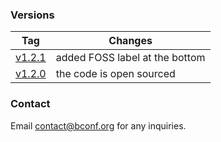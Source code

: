 ### Versions
| Tag    | Changes |
| ------ | ------- |
| [v1.2.1](https://github.com/alexzaitsev/bconf/releases/tag/v1.2.1) | added FOSS label at the bottom |
| [v1.2.0](https://github.com/alexzaitsev/bconf/releases/tag/v1.2.0) | the code is open sourced |

### Contact
Email contact@bconf.org for any inquiries.
